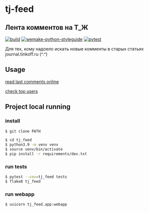# tj-feed
Лента комментов на Т_Ж
---
[![build](https://github.com/esemi/tj_feed/actions/workflows/deployment.yml/badge.svg?branch=master)](https://github.com/esemi/tj_feed/actions/workflows/deployment.yml)
[![wemake-python-styleguide](https://github.com/esemi/tj_feed/actions/workflows/linters.yml/badge.svg?branch=master)](https://github.com/esemi/tj_feed/actions/workflows/linters.yml)
[![pytest](https://github.com/esemi/tj_feed/actions/workflows/tests.yml/badge.svg?branch=master)](https://github.com/esemi/tj_feed/actions/workflows/tests.yml)

Для тех, кому надоело искать новые комменты в старых статьях journal.tinkoff.ru (^.^) 

## Usage
[read last comments online](http://tj.esemi.ru?l=100)

[check top users](http://tj.esemi.ru/top?l=100)


## Project local running

### install

```bash
$ git clone PATH

$ cd tj_feed
$ python3.9 -m venv venv
$ source venv/bin/activate
$ pip install -r requirements/dev.txt
```

### run tests
```bash
$ pytest --cov=tj_feed tests
$ flake8 tj_feed
```

### run webapp
```bash
$ uvicorn tj_feed.app:webapp
```
